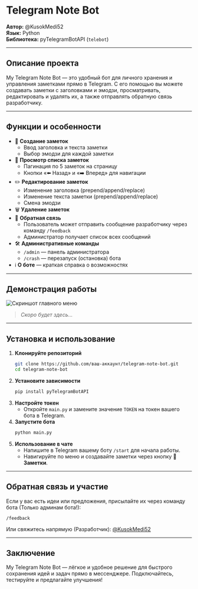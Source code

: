 # Telegram Note Bot

**Автор:** @KusokMedi52  
**Язык:** Python  
**Библиотека:** pyTelegramBotAPI (`telebot`)

---

## Описание проекта

My Telegram Note Bot — это удобный бот для личного хранения и управления заметками прямо в Telegram. С его помощью вы можете создавать заметки с заголовками и эмодзи, просматривать, редактировать и удалять их, а также отправлять обратную связь разработчику.

---

## Функции и особенности

- 📝 **Создание заметок**  
  - Ввод заголовка и текста заметки  
  - Выбор эмодзи для каждой заметки  
- 📜 **Просмотр списка заметок**  
  - Пагинация по 5 заметок на страницу  
  - Кнопки «⬅️ Назад» и «➡️ Вперед» для навигации  
- ✏️ **Редактирование заметок**  
  - Изменение заголовка (prepend/append/replace)  
  - Изменение текста заметки (prepend/append/replace)  
  - Смена эмодзи  
- 🗑 **Удаление заметок**  
- 💬 **Обратная связь**  
  - Пользователь может отправить сообщение разработчику через команду `/feedback`  
  - Администратор получает список всех сообщений  
- 🛠 **Административные команды**  
  - `/admin` — панель администратора  
  - `/crash` — перезапуск (остановка) бота  
- ℹ️ **О боте** — краткая справка о возможностях

---

## Демонстрация работы

![Скриншот главного меню](https://user-images.githubusercontent.com/ваш-профиль/screenshot-main-menu.png)    

> *Скоро будет здесь...*

---

## Установка и использование

1. **Клонируйте репозиторий**  
   ```bash
   git clone https://github.com/ваш-аккаунт/telegram-note-bot.git
   cd telegram-note-bot
   ```
2. **Установите зависимости**  
   ```bash
   pip install pyTelegramBotAPI
   ```
3. **Настройте токен**  
   - Откройте `main.py` и замените значение `TOKEN` на токен вашего бота в Telegram.
4. **Запустите бота**  
   ```bash
   python main.py
   ```
5. **Использование в чате**  
   - Напишите в Telegram вашему боту `/start` для начала работы.  
   - Навигируйте по меню и создавайте заметки через кнопку **📝 Заметки**.

---

## Обратная связь и участие

Если у вас есть идеи или предложения, присылайте их через команду бота (Только админам бота!):  
```
/feedback
```  
Или свяжитесь напрямую (Разработчик): [@KusokMedi52](https://t.me/KusokMedi52)

---

## Заключение

My Telegram Note Bot — лёгкое и удобное решение для быстрого сохранения идей и задач прямо в мессенджере. Подключайтесь, тестируйте и предлагайте улучшения!  

